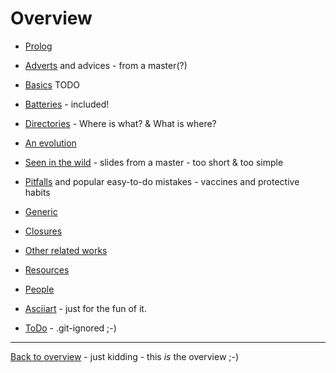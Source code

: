 # Overview

- [Prolog](prolog.md)

- [Adverts](adverts.md) and advices - from a master(?)

- [Basics](basics.md)	TODO
- [Batteries](batteries.md) - included!

- [Directories](directories.md) - Where is what? & What is where?

- [An evolution](evolve.md)
- [Seen in the wild](in-the-wild.md) - slides from a master - too short & too simple
- [Pitfalls](pitfalls.md) and popular easy-to-do mistakes - vaccines and protective habits

- [Generic](generic.md)
- [Closures](closures.md)

- [Other related works](others.md)
- [Resources](resources.md)
- [People](people.md)

- [Asciiart](asciiart.md) - just for the fun of it.
- [ToDo](ToDo.md) - .git-ignored ;-)

---
[Back to overview](overview.md) - just kidding - this *is* the overview ;-)
